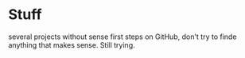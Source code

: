 # Stuff
several projects without sense
first steps on GitHub, don't try to finde anything that makes sense. Still trying.
